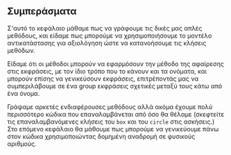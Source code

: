 ## Συμπεράσματα

Σ'αυτό το κεφάλαιο μάθαμε πως να γράφουμε τις δικές μας απλές μεθόδους, και είδαμε πως μπορούμε να χρησιμοποιήσουμε το μοντέλο αντικατάστασης για αξιολόγηση ώστε να κατανοήσουμε τις κλήσεις μεθόδων.

Είδαμε ότι οι μέθοδοι μπορούν να εφαρμόσουν την μέθοδο της αφαίρεσης στις εκφράσεις, με τον ίδιο τρόπο που το κάνουν και τα ονόματα, και μπορούν επίσης να γενικεύσουν εκφράσεις, επιτρέποντάς μας να συμπεριλάβουμε σε ένα group εκφράσεις σχετικές μεταξύ τους κάτω από ένα όνομα.

Γράψαμε αρκετές ενδιαφέρουσες μεθόδους αλλά ακόμα έχουμε πολύ περισσότερο κώδικα που επαναλαμβάνεται από όσο θα θέλαμε (σκεφτείτε τις επαναλαμβανόμενες κλήσεις του `box` και του `circle` στις ασκήσεις.)
Στο επόμενο κεφάλαιο θα μάθουμε πως μπορούμε να γενικεύουμε πάνω στον κώδικα χρησιμοποιώντας δομημένη αναδρομή σε φυσικούς αριθμούς.
